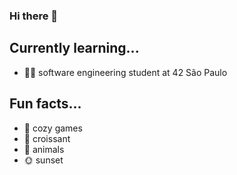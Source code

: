 ### Hi there 👋

## Currently learning...
- 👩‍🚀 software engineering student at 42 São Paulo

## Fun facts...
- 👾 cozy games
- 🥐 croissant
- 🐾 animals
- 🌞 sunset
